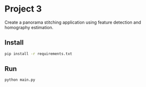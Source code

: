 # Project 3

Create a panorama stitching application using feature detection and homography estimation.

## Install
```sh
pip install -r requirements.txt
```

## Run
```sh
python main.py
```